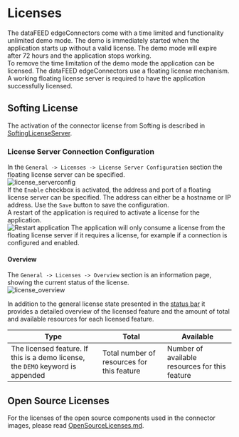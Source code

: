 # Licenses

The dataFEED edgeConnectors come with a time limited and functionality unlimited demo mode. The demo is immediately started when the application starts up without a valid license. The demo mode will expire after 72 hours and the application stops working.  
To remove the time limitation of the demo mode the application can be licensed. The dataFEED edgeConnectors use a floating license mechanism. A working floating license server is required to have the application successfully licensed.  

## Softing License

The activation of the connector license from Softing is described in [SoftingLicenseServer](SoftingLicenseServer/README.md).

### License Server Connection Configuration

In the `General -> Licenses -> License Server Configuration` section the floating license server can be specified.  
![license_serverconfig](../documentation_pics/license_serverconfig.png)  
If the `Enable` checkbox is activated, the address and port of a floating license server can be specified. The address can either be a hostname or IP address. Use the `Save` button to save the configuration.  
A restart of the application is required to activate a license for the application.  
![Restart application](../documentation_pics/restart-application.png)
The application will only consume a license from the floating license server if it requires a license, for example if a connection is configured and enabled.  

#### Overview

The `General -> Licenses -> Overview` section is an information page, showing the current status of the license.  
![license_overview](../documentation_pics/license_overview.png)

In addition to the general license state presented in the [status bar](#status) it provides a detailed overview of the licensed feature and the amount of total and available resources for each licensed feature.  

| Type | Total | Available |
| --- | --- | --- |
| The licensed feature. If this is a demo license, the `DEMO` keyword is appended | Total number of resources for this feature | Number of available resources for this feature |

## Open Source Licenses

For the licenses of the open source components used in the connector images, please read [OpenSourceLicenses.md](OpenSourceLicenses.md).
